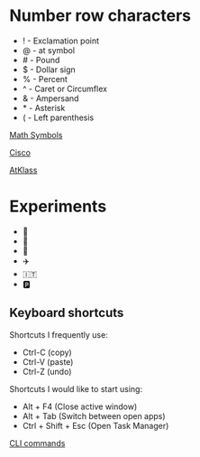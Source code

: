 # Number row characters
 - ! - Exclamation point
 - @ - at symbol
 - \# - Pound
 - $ - Dollar sign
 - % - Percent
 - ^ - Caret or Circumflex
 - & - Ampersand
 - \* - Asterisk  
 - ( - Left parenthesis 

[Math Symbols](https://kapeli.com/cheat_sheets/LaTeX_Math_Symbols.docset/Contents/Resources/Documents/index)

[Cisco](https://www.netacad.com/)

[AtKlass](https://app.atklass.com/)

# Experiments
- :boar:
- :space_invader:
- :rice_ball:
- :airplane:
- :it:
- :parking:

## Keyboard shortcuts
Shortcuts I frequently use: 
- Ctrl-C (copy)
- Ctrl-V (paste)
- Ctrl-Z (undo)

Shortcuts I would like to start using: 
- Alt + F4 (Close active window)
- Alt + Tab (Switch between open apps)
- Ctrl + Shift + Esc (Open Task Manager)

[CLI commands][def]

[def]: docs/cli.md